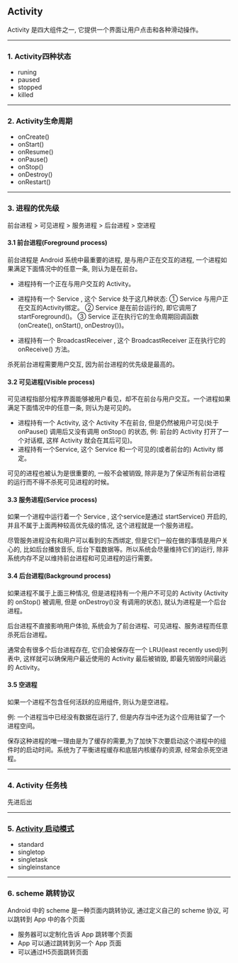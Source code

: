 ## Activity
Activity 是四大组件之一, 它提供一个界面让用户点击和各种滑动操作。

---

### 1. Activity四种状态
* runing
* paused
* stopped
* killed

---

### 2. Activity生命周期
* onCreate()
* onStart()
* onResume()
* onPause()
* onStop()
* onDestroy()
* onRestart()

---

### 3. 进程的优先级
前台进程 > 可见进程 > 服务进程 > 后台进程  > 空进程

#### 3.1 前台进程(Foreground process)
前台进程是 Android 系统中最重要的进程, 是与用户正在交互的进程, 一个进程如果满足下面情况中的任意一条, 则认为是在前台。
* 进程持有一个正在与用户交互的 Activity。
* 进程持有一个 Service , 这个 Service 处于这几种状态:
    ① Service 与用户正在交互的Activity绑定。
    ② Service 是在前台运行的, 即它调用了 startForeground()。
    ③ Service 正在执行它的生命周期回调函数(onCreate(), onStart(), onDestroy())。
    
* 进程持有一个 BroadcastReceiver , 这个 BroadcastReceiver 正在执行它的 onReceive() 方法。

杀死前台进程需要用户交互, 因为前台进程的优先级是最高的。

#### 3.2 可见进程(Visible process) 
可见进程指部分程序界面能够被用户看见，却不在前台与用户交互。一个进程如果满足下面情况中的任意一条, 则认为是可见的。
* 进程持有一个 Activity, 这个 Activity 不在前台, 但是仍然被用户可见(处于 onPause() 调用后又没有调用 onStop() 的状态, 
例: 前台的 Activity 打开了一个对话框, 这样 Activity 就会在其后可见)。
* 进程持有一个Service, 这个 Service 和一个可见的(或者前台的) Activity 绑定。

可见的进程也被认为是很重要的, 一般不会被销毁, 除非是为了保证所有前台进程的运行而不得不杀死可见进程的时候。
 
#### 3.3 服务进程(Service process)
如果一个进程中运行着一个 Service , 这个service是通过 startService() 开启的, 并且不属于上面两种较高优先级的情况, 这个进程就是一个服务进程。
 
尽管服务进程没有和用户可以看到的东西绑定, 但是它们一般在做的事情是用户关心的, 比如后台播放音乐, 后台下载数据等。所以系统会尽量维持它们的运行, 
除非系统内存不足以维持前台进程和可见进程的运行需要。

#### 3.4 后台进程(Background process)
如果进程不属于上面三种情况, 但是进程持有一个用户不可见的 Activity (Activity 的 onStop() 被调用, 但是 onDestroy()没 有调用的状态), 
就认为进程是一个后台进程。

后台进程不直接影响用户体验, 系统会为了前台进程、可见进程、服务进程而任意杀死后台进程。

通常会有很多个后台进程存在, 它们会被保存在一个 LRU(least recently used)列表中, 这样就可以确保用户最近使用的 Activity 最后被销毁, 
即最先销毁时间最远的 Activity。

#### 3.5 空进程
如果一个进程不包含任何活跃的应用组件, 则认为是空进程。

例: 一个进程当中已经没有数据在运行了, 但是内存当中还为这个应用驻留了一个进程空间。

保存这种进程的唯一理由是为了缓存的需要,为了加快下次要启动这个进程中的组件时的启动时间。系统为了平衡进程缓存和底层内核缓存的资源, 经常会杀死空进程。

---

### 4. Activity 任务栈
先进后出

---

### 5. [Activity 启动模式]
* standard
* singletop
* singletask
* singleinstance

---

### 6. scheme 跳转协议
Android 中的 scheme 是一种页面内跳转协议, 通过定义自己的 scheme 协议, 可以跳转到 App 中的各个页面
* 服务器可以定制化告诉 App 跳转哪个页面
* App 可以通过跳转到另一个 App 页面
* 可以通过H5页面跳转页面

[Activity 启动模式]:https://github.com/yangsanning/Keep/blob/master/Android%20%E5%9F%BA%E7%A1%80/02.%E5%9B%9B%E7%A7%8D%E5%90%AF%E5%8A%A8%E6%A8%A1%E5%BC%8F%E4%BB%A5%E5%8F%8A%E4%BD%BF%E7%94%A8%E5%9C%BA%E6%99%AF.md
